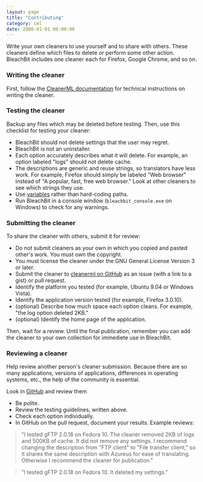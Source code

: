 ```yaml
---
layout: page
title: "Contributing"
category: cml
date: 2000-01-01 00:00:00
---
```


Write your own cleaners to use yourself and to share with others. These cleaners define which files to delete or perform some other action.  BleachBit includes one cleaner each for Firefox, Google Chrome, and so on.

### Writing the cleaner

First, follow the [CleanerML documentation](/cml/cleanerml.html) for technical instructions on writing the cleaner.


### Testing the cleaner
Backup any files which may be deleted before testing. Then, use this checklist for testing your cleaner:

* BleachBit should not delete settings that the user may regret.
* BleachBit is not an uninstaller.
* Each option accurately describes what it will delete.  For example, an option labeled "logs" should not delete cache.
* The descriptions are generic and reuse strings, so translators have less work.  For example, Firefox should simply be labeled "Web browser" instead of "A popular, fast, free web browser." Look at other cleaners to see which strings they use.
* Use [variables](/cml/variables.html) rather than hard-coding paths.
* Run BleachBit in a console window (`bleachbit_console.exe` on Windows) to check for any warnings.

### Submitting the cleaner
To share the cleaner with others, submit it for review:

* Do not submit cleaners as your own in which you copied and pasted other's work.  You must own the copyright.
* You must license the cleaner under the GNU General License Version 3 or later.
* Submit the cleaner to [cleanerml on GitHub](https://github.com/bleachbit/cleanerml) as an issue (with a link to a gist) or pull request.
* Identify the platform you tested (for example, Ubuntu 9.04 or Windows Vista).
* Identify the application version tested (for example, Firefox 3.0.10).
* (optional) Describe how much space each option cleans. For example, "the log option deleted 2KB."
* (optional) Identify the home page of the application.

Then, wait for a review. Until the final publication, remember you can add the cleaner to your own collection for immediete use in BleachBit.


### Reviewing a cleaner

Help review another person's cleaner submission.  Because there are so many applications, versions of applications, differences in operating systems, etc., the help of the community is essential.

Look in [GitHub](https://github.com/bleachbit/cleanerml) and review them

* Be polite.
* Review the testing guidelines, written above.
* Check each option individually.
* In GitHub on the pull request, document your results.  Example reviews:

> "I tested gFTP 2.0.18 on Fedora 10.  The cleaner removed 2KB of logs and 500KB of cache.  It did not remove any settings.  I recommend changing the description from "FTP client" to "File transfer client," so it shares the same description with Azureus for ease of translating. Otherwise I recommend the cleaner for publication."

> "I tested gFTP 2.0.18 on Fedora 10.  It deleted my settings."


